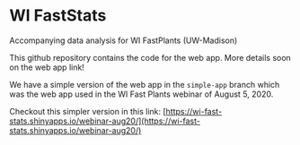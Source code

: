 # WI FastStats
Accompanying data analysis for WI FastPlants (UW-Madison)

This github repository contains the code for the web app.
More details soon on the web app link!

We have a simple version of the web app in the `simple-app` branch which was the web app used in the WI Fast Plants webinar of August 5, 2020.

Checkout this simpler version in this link: [https://wi-fast-stats.shinyapps.io/webinar-aug20/](https://wi-fast-stats.shinyapps.io/webinar-aug20/)